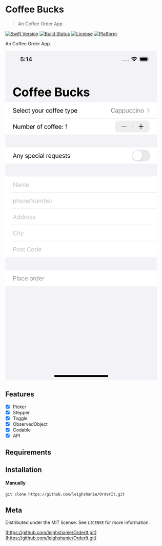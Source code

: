 # Coffee Bucks
> An Coffee Order App

[![Swift Version][swift-image]][swift-url]
[![Build Status][travis-image]][travis-url]
[![License][license-image]][license-url]
[![Platform](https://img.shields.io/cocoapods/p/LFAlertController.svg?style=flat)](http://cocoapods.org/pods/LFAlertController)

An Coffee Order App.

![](Image/display.png)

## Features

- [x] Picker
- [x] Stepper
- [x] Toggle
- [x] ObservedObject
- [x] Codable
- [x] API

## Requirements

## Installation

#### Manually
```
git clone https://github.com/leighshanie/OrderIt.git
``` 

## Meta

Distributed under the MIT license. See ``LICENSE`` for more information.

[https://github.com/leighshanie/OrderIt.git](https://github.com/leighshanie/OrderIt.git)

[swift-image]:https://img.shields.io/badge/swift-5.0-orange.svg
[swift-url]: https://swift.org/
[license-image]: https://img.shields.io/badge/License-MIT-blue.svg
[license-url]: LICENSE
[travis-image]: https://img.shields.io/travis/dbader/node-datadog-metrics/master.svg?style=flat-square
[travis-url]: https://travis-ci.org/dbader/node-datadog-metrics
[codebeat-image]: https://codebeat.co/badges/c19b47ea-2f9d-45df-8458-b2d952fe9dad
[codebeat-url]: https://codebeat.co/projects/github-com-vsouza-awesomeios-com
